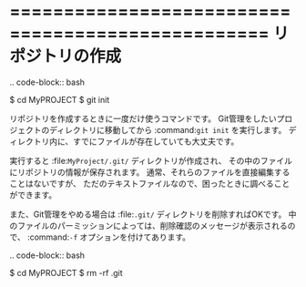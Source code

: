==================================================
リポジトリの作成
==================================================

.. code-block:: bash

   $ cd MyPROJECT
   $ git init


リポジトリを作成するときに一度だけ使うコマンドです。
Git管理をしたいプロジェクトのディレクトリに移動してから :command:`git init` を実行します。
ディレクトリ内に、すでにファイルが存在していても大丈夫です。

実行すると :file:`MyProject/.git/` ディレクトリが作成され、
その中のファイルにリポジトリの情報が保存されます。
通常、それらのファイルを直接編集することはないですが、
ただのテキストファイルなので、困ったときに調べることができます。

また、Git管理をやめる場合は :file:`.git/` ディレクトリを削除すればOKです。
中のファイルのパーミッションによっては、削除確認のメッセージが表示されるので、
:command:`-f` オプションを付けてあります。

.. code-block:: bash

   $ cd MyPROJECT
   $ rm -rf .git
